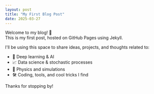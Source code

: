 ```yaml
---
layout: post
title: "My First Blog Post"
date: 2025-03-27
---
```


Welcome to my blog! 🎉  
This is my first post, hosted on GitHub Pages using Jekyll.

I'll be using this space to share ideas, projects, and thoughts related to:

- 🧠 Deep learning & AI  
- 📈 Data science & stochastic processes  
- 🧪 Physics and simulations  
- 🛠 Coding, tools, and cool tricks I find

Thanks for stopping by!
